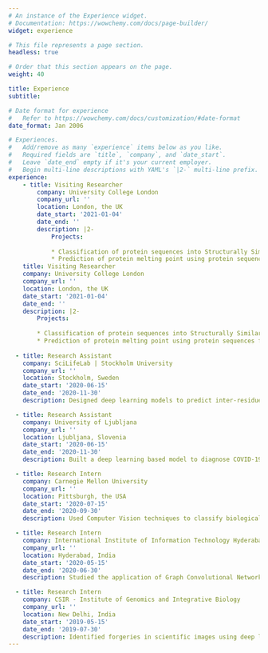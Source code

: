 ```yaml
---
# An instance of the Experience widget.
# Documentation: https://wowchemy.com/docs/page-builder/
widget: experience

# This file represents a page section.
headless: true

# Order that this section appears on the page.
weight: 40

title: Experience
subtitle:

# Date format for experience
#   Refer to https://wowchemy.com/docs/customization/#date-format
date_format: Jan 2006

# Experiences.
#   Add/remove as many `experience` items below as you like.
#   Required fields are `title`, `company`, and `date_start`.
#   Leave `date_end` empty if it's your current employer.
#   Begin multi-line descriptions with YAML's `|2-` multi-line prefix.
experience:
    - title: Visiting Researcher
        company: University College London
        company_url: ''
        location: London, the UK
        date_start: '2021-01-04'
        date_end: ''
        description: |2-
            Projects:
            
            * Classification of protein sequences into Structurally Similar Groups (SSGs) using the data from CATH v4.3.0
            * Prediction of protein melting point using protein sequences from the BRENDA database
    title: Visiting Researcher
    company: University College London
    company_url: ''
    location: London, the UK
    date_start: '2021-01-04'
    date_end: ''
    description: |2-
        Projects:
        
        * Classification of protein sequences into Structurally Similar Groups (SSGs) using the data from CATH v4.3.0
        * Prediction of protein melting point using protein sequences from the BRENDA database
        
  - title: Research Assistant
    company: SciLifeLab | Stockholm University
    company_url: ''
    location: Stockholm, Sweden
    date_start: '2020-06-15'
    date_end: '2020-11-30'
    description: Designed deep learning models to predict inter-residue distances in a protein using features extracted from the Multiple Sequence Alignment (MSA)

  - title: Research Assistant
    company: University of Ljubljana
    company_url: ''
    location: Ljubljana, Slovenia
    date_start: '2020-06-15'
    date_end: '2020-11-30'
    description: Built a deep learning based model to diagnose COVID-19 from Chest X-Rays

  - title: Research Intern
    company: Carnegie Mellon University
    company_url: ''
    location: Pittsburgh, the USA
    date_start: '2020-07-15'
    date_end: '2020-09-30'
    description: Used Computer Vision techniques to classify biological molecules in a Cryo-ET tomogram

  - title: Research Intern
    company: International Institute of Information Technology Hyderabad
    company_url: ''
    location: Hyderabad, India
    date_start: '2020-05-15'
    date_end: '2020-06-30'
    description: Studied the application of Graph Convolutional Networks for repurposing drugs

  - title: Research Intern
    company: CSIR - Institute of Genomics and Integrative Biology
    company_url: ''
    location: New Delhi, India
    date_start: '2019-05-15'
    date_end: '2019-07-30'
    description: Identified forgeries in scientific images using deep learning techniques
---
```

